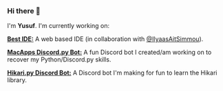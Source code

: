 ### Hi there 👋
I'm **Yusuf**. I'm currently working on:


**[Best IDE:](https://github.com/IlyaasAitSimmou/best_ide)** A web based IDE (in collaboration with [@IlyaasAitSimmou](https://github.com/IlyaasAitSimmou/)).

**[MacApps Discord.py Bot:](https://github.com/y-u-s-u-f/MacApps)** A fun Discord bot I created/am working on to recover my Python/Discord.py skills.

**[Hikari.py Discord Bot:](https://github.com/y-u-s-u-f/hikari-bot)** A Discord bot I'm making for fun to learn the Hikari library.

<!--
**y-u-s-u-f/y-u-s-u-f** is a ✨ _special_ ✨ repository because its `README.md` (this file) appears on your GitHub profile.

Here are some ideas to get you started:

- 🔭 I’m currently working on ...
- 🌱 I’m currently learning ...
- 👯 I’m looking to collaborate on ...
- 🤔 I’m looking for help with ...
- 💬 Ask me about ...
- 📫 How to reach me: ...
- 😄 Pronouns: ...
- ⚡ Fun fact: ...
-->
